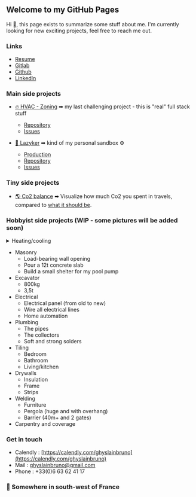 ## Welcome to my GitHub Pages

Hi 👋, this page exists to summarize some stuff about me. I'm currently looking for new exciting projects, feel free to reach me out. 

### Links
- [Resume](https://ghyslainbruno.github.io/presentation/resume.pdf)
- [Gitlab](https://gitlab.com/users/ghyslainbruno/projects)
- [Github](https://github.com/GhyslainBruno)
- [LinkedIn](https://www.linkedin.com/in/ghyslainbruno/)

### Main side projects
- [🔥 HVAC - Zoning](https://gitlab.com/ghyslainbruno/zoning) ➡ my last challenging project - this is "real" full stack stuff
  - [Repository](https://gitlab.com/ghyslainbruno/zoning)
  - [Issues](https://gitlab.com/ghyslainbruno/zoning/-/boards)
  

- [🎥 Lazyker](https://lazyker.gbruno.io) ➡ kind of my personal sandbox ⚙️
  - [Production](https://lazyker.gbruno.io)
  - [Repository](https://gitlab.com/ghyslainbruno/lazyker)
  - [Issues](https://gitlab.com/ghyslainbruno/lazyker/-/boards)

### Tiny side projects
- [🌎 Co2 balance](https://co2.gbruno.io/) ➡ Visualize how much Co2 you spent in travels, compared to [what it should be](https://www.1erdegre.earth/blog-posts/tout-savoir-sur-lobjectif-des-2-tonnes#:~:text=Les%202%20tonnes%20ont%20pour,150%20Gt%20de%20CO2.).

### Hobbyist side projects (WIP - some pictures will be added soon)

<details>
  <summary>
    Heating/cooling
  </summary>

  <ul>
    <li>Set up first heat pump</li>
    <li>Set up 2 more heat pumps</li>
    <li>Set up a ducted heat pump</li>
  </ul>
</details>
  
- Masonry
  - Load-bearing wall opening
  - Pour a 12t concrete slab
  - Build a small shelter for my pool pump
- Excavator
  - 800kg
  - 3,5t
- Electrical
  - Electrical panel (from old to new)
  - Wire all electrical lines
  - Home automation
- Plumbing
  - The pipes
  - The collectors
  - Soft and strong solders
- Tiling
  - Bedroom
  - Bathroom
  - Living/kitchen
- Drywalls
  - Insulation
  - Frame
  - Strips
- Welding
  - Furniture
  - Pergola (huge and with overhang)
  - Barrier (40m+ and 2 gates)
- Carpentry and coverage

### Get in touch
- Calendly : [https://calendly.com/ghyslainbruno](https://calendly.com/ghyslainbruno)
- Mail : [ghyslainbruno@gmail.com](mailto:ghyslainbruno@gmail.com)
- Phone : +33(0)6 63 62 41 17

### 📌 Somewhere in south-west of France
